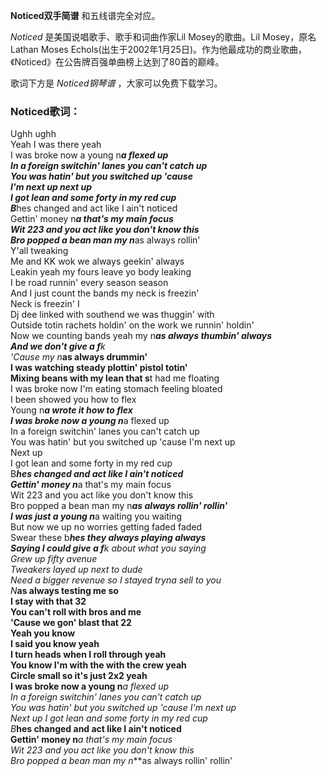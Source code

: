 

**Noticed双手简谱** 和五线谱完全对应。

_Noticed_ 是美国说唱歌手、歌手和词曲作家Lil Mosey的歌曲。Lil Mosey，原名Lathan Moses
Echols(出生于2002年1月25日)。作为他最成功的商业歌曲，《Noticed》在公告牌百强单曲榜上达到了80首的巅峰。

歌词下方是 _Noticed钢琴谱_ ，大家可以免费下载学习。

### Noticed歌词：

Ughh ughh  
Yeah I was there yeah  
I was broke now a young n***a flexed up  
In a foreign switchin' lanes you can't catch up  
You was hatin' but you switched up 'cause  
I'm next up next up  
I got lean and some forty in my red cup  
B***hes changed and act like I ain't noticed  
Gettin' money n***a that's my main focus  
Wit 223 and you act like you don't know this  
Bro popped a bean man my n***as always rollin'  
Y'all tweaking  
Me and KK wok we always geekin' always  
Leakin yeah my fours leave yo body leaking  
I be road runnin' every season season  
And I just count the bands my neck is freezin'  
Neck is freezin' I  
Dj dee linked with southend we was thuggin' with  
Outside totin rachets holdin' on the work we runnin' holdin'  
Now we counting bands yeah my n***as always thumbin' always  
And we don't give a f**k  
'Cause my n***as always drummin'  
I was watching steady plottin' pistol totin'  
Mixing beans with my lean that s**t had me floating  
I was broke now I'm eating stomach feeling bloated  
I been showed you how to flex  
Young n***a wrote it how to flex  
I was broke now a young n***a flexed up  
In a foreign switchin' lanes you can't catch up  
You was hatin' but you switched up 'cause I'm next up  
Next up  
I got lean and some forty in my red cup  
B***hes changed and act like I ain't noticed  
Gettin' money n***a that's my main focus  
Wit 223 and you act like you don't know this  
Bro popped a bean man my n***as always rollin' rollin'  
I was just a young n***a waiting you waiting  
But now we up no worries getting faded faded  
Swear these b***hes they always playing always  
Saying I could give a f**k about what you saying  
Grew up fifty avenue  
Tweakers layed up next to dude  
Need a bigger revenue so I stayed tryna sell to you  
N***as always testing me so  
I stay with that 32  
You can't roll with bros and me  
'Cause we gon' blast that 22  
Yeah you know  
I said you know yeah  
I turn heads when I roll through yeah  
You know I'm with the with the crew yeah  
Circle small so it's just 2x2 yeah  
I was broke now a young n***a flexed up  
In a foreign switchin' lanes you can't catch up  
You was hatin' but you switched up 'cause I'm next up  
Next up I got lean and some forty in my red cup  
B***hes changed and act like I ain't noticed  
Gettin' money n***a that's my main focus  
Wit 223 and you act like you don't know this  
Bro popped a bean man my n***as always rollin' rollin'

